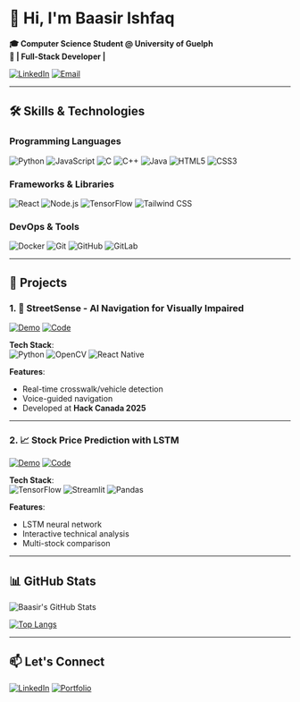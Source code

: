 # 👋 Hi, I'm Baasir Ishfaq 
**🎓 Computer Science Student @ University of Guelph**  
**🚀 | Full-Stack Developer |**

[![LinkedIn](https://img.shields.io/badge/LinkedIn-Connect-%230A66C2?logo=linkedin)](https://linkedin.com/in/baasirishfaq)
[![Email](https://img.shields.io/badge/Email-Contact-%23D14836?logo=gmail)](mailto:bishfaq@uoguelph.ca)

---
## 🛠️ **Skills & Technologies**

### **Programming Languages**
![Python](https://img.shields.io/badge/Python-3776AB?logo=python&logoColor=white)
![JavaScript](https://img.shields.io/badge/JavaScript-F7DF1E?logo=javascript&logoColor=black)
![C](https://img.shields.io/badge/C-A8B9CC?logo=c&logoColor=white)
![C++](https://img.shields.io/badge/C++-00599C?logo=c%2B%2B&logoColor=white)
![Java](https://img.shields.io/badge/Java-007396?logo=java&logoColor=white)
![HTML5](https://img.shields.io/badge/HTML5-E34F26?logo=html5&logoColor=white)
![CSS3](https://img.shields.io/badge/CSS3-1572B6?logo=css3&logoColor=white)

### **Frameworks & Libraries**
![React](https://img.shields.io/badge/React-61DAFB?logo=react&logoColor=black)
![Node.js](https://img.shields.io/badge/Node.js-339933?logo=node.js&logoColor=white)
![TensorFlow](https://img.shields.io/badge/TensorFlow-FF6F00?logo=tensorflow&logoColor=white)
![Tailwind CSS](https://img.shields.io/badge/Tailwind_CSS-06B6D4?logo=tailwind-css&logoColor=white)

### **DevOps & Tools**
![Docker](https://img.shields.io/badge/Docker-2496ED?logo=docker&logoColor=white)
![Git](https://img.shields.io/badge/Git-F05032?logo=git&logoColor=white)
![GitHub](https://img.shields.io/badge/GitHub-181717?logo=github&logoColor=white)
![GitLab](https://img.shields.io/badge/GitLab-FCA121?logo=gitlab&logoColor=white)

---

## 🌟 **Projects**

### 1. 🦯 **StreetSense** - AI Navigation for Visually Impaired
[![Demo](https://img.shields.io/badge/Live_Demo-FF5722?logo=youtube)](https://youtube.com/demo-link)
[![Code](https://img.shields.io/badge/Code-GitHub-181717?logo=github)](https://github.com/baasirishfaq/streetsense)

**Tech Stack**:  
![Python](https://img.shields.io/badge/-Python-3776AB?logo=python) 
![OpenCV](https://img.shields.io/badge/-OpenCV-5C3EE8?logo=opencv) 
![React Native](https://img.shields.io/badge/-React_Native-61DAFB?logo=react)

**Features**:
- Real-time crosswalk/vehicle detection
- Voice-guided navigation
- Developed at **Hack Canada 2025**

---

### 2. 📈 **Stock Price Prediction with LSTM**
[![Demo](https://img.shields.io/badge/Streamlit_Demo-FF4B4B?logo=streamlit)](https://your-streamlit-app.link)
[![Code](https://img.shields.io/badge/Code-GitHub-181717?logo=github)](https://github.com/baasirishfaq/stock-prediction)

**Tech Stack**:  
![TensorFlow](https://img.shields.io/badge/-TensorFlow-FF6F00?logo=tensorflow) 
![Streamlit](https://img.shields.io/badge/-Streamlit-FF4B4B?logo=streamlit) 
![Pandas](https://img.shields.io/badge/-Pandas-150458?logo=pandas)

**Features**:
- LSTM neural network
- Interactive technical analysis
- Multi-stock comparison

---

## 📊 **GitHub Stats**
![Baasir's GitHub Stats](https://github-readme-stats.vercel.app/api?username=baasirishfaq&show_icons=true&theme=radical)

[![Top Langs](https://github-readme-stats.vercel.app/api/top-langs/?username=baasirishfaq&layout=compact&theme=radical)](https://github.com/baasirishfaq)

---

## 📫 **Let's Connect**
[![LinkedIn](https://img.shields.io/badge/LinkedIn-Connect-%230A66C2?logo=linkedin)](https://linkedin.com/in/baasirishfaq)
[![Portfolio](https://img.shields.io/badge/🚀_Portfolio-Visit-%23FF4088?logo=vercel&logoColor=white&style=for-the-badge)](https://baasirishfaq.github.io)
